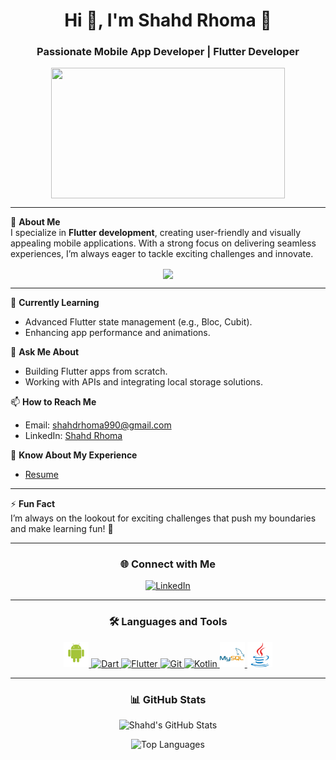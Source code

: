 <h1 align="center">Hi 👋, I'm Shahd Rhoma 💖</h1>
<h3 align="center">Passionate Mobile App Developer | Flutter Developer</h3>

<div align="center">
  <img src="https://i.imgur.com/KXx0cCx.gif" align="center" width="373.5px" height="208.5px">
</div>

---

🌟 **About Me**  
I specialize in **Flutter development**, creating user-friendly and visually appealing mobile applications. With a strong focus on delivering seamless experiences, I’m always eager to tackle exciting challenges and innovate.

<div align="center">
  <img src="https://raw.githubusercontent.com/innng/innng/master/assets/kyubey.gif" align="center"height="40">
</div>

--- 

🌱 **Currently Learning**  
- Advanced Flutter state management (e.g., Bloc, Cubit).  
- Enhancing app performance and animations.

💬 **Ask Me About**  
- Building Flutter apps from scratch.  
- Working with APIs and integrating local storage solutions.  

📫 **How to Reach Me**  
- Email: [shahdrhoma990@gmail.com](mailto:shahdrhoma990@gmail.com)  
- LinkedIn: [Shahd Rhoma](https://linkedin.com/in/shahd-rhoma-75ba4a252)  

📄 **Know About My Experience**  
- [Resume](https://drive.google.com/file/d/1Pg4rDZmHcEZHWFbHfbTs0BxFEfLnJeFY/view?usp=drive_link)

---

⚡ **Fun Fact**  
I’m always on the lookout for exciting challenges that push my boundaries and make learning fun! 🚀

---

<h3 align="center">🌐 Connect with Me</h3>
<p align="center">
  <a href="https://linkedin.com/in/shahd-rhoma-75ba4a252" target="_blank">
    <img src="https://raw.githubusercontent.com/rahuldkjain/github-profile-readme-generator/master/src/images/icons/Social/linked-in-alt.svg" alt="LinkedIn" height="30" width="40" />
  </a>
</p>

---

<h3 align="center">🛠️ Languages and Tools</h3>
<p align="center">
  <a href="https://developer.android.com" target="_blank" rel="noreferrer">
    <img src="https://raw.githubusercontent.com/devicons/devicon/master/icons/android/android-original-wordmark.svg" alt="Android" width="40" height="40"/>
  </a>
  <a href="https://dart.dev" target="_blank" rel="noreferrer">
    <img src="https://www.vectorlogo.zone/logos/dartlang/dartlang-icon.svg" alt="Dart" width="40" height="40"/>
  </a>
  <a href="https://flutter.dev" target="_blank" rel="noreferrer">
    <img src="https://www.vectorlogo.zone/logos/flutterio/flutterio-icon.svg" alt="Flutter" width="40" height="40"/>
  </a>
  <a href="https://git-scm.com/" target="_blank" rel="noreferrer">
    <img src="https://www.vectorlogo.zone/logos/git-scm/git-scm-icon.svg" alt="Git" width="40" height="40"/>
  </a>
  <a href="https://kotlinlang.org" target="_blank" rel="noreferrer">
    <img src="https://www.vectorlogo.zone/logos/kotlinlang/kotlinlang-icon.svg" alt="Kotlin" width="40" height="40"/>
  </a>
  <a href="https://www.mysql.com/" target="_blank" rel="noreferrer">
    <img src="https://raw.githubusercontent.com/devicons/devicon/master/icons/mysql/mysql-original-wordmark.svg" alt="MySQL" width="40" height="40"/>
  </a>
  <a href="https://www.java.com" target="_blank" rel="noreferrer">
    <img src="https://raw.githubusercontent.com/devicons/devicon/master/icons/java/java-original.svg" alt="Java" width="40" height="40"/>
  </a>
</p>

---

<h3 align="center">📊 GitHub Stats</h3>
<p align="center">
  <img src="https://github-readme-stats.vercel.app/api?username=ShahdRhoma&show_icons=true&theme=radical" alt="Shahd's GitHub Stats" />
</p>
<p align="center">
  <img src="https://github-readme-stats.vercel.app/api/top-langs/?username=ShahdRhoma&layout=compact&theme=radical" alt="Top Languages" />
</p>
